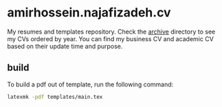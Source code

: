 # amirhossein.najafizadeh.cv

My resumes and templates repository. Check the [archive](./archive) directory to see
my CVs ordered by year. You can find my business CV and academic CV based on their update time and purpose.

## build

To build a pdf out of template, run the following command:

```sh
latexmk -pdf templates/main.tex
```
